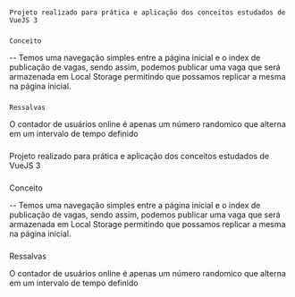 ###
```
Projeto realizado para prática e aplicação dos conceitos estudados de VueJS 3
```

###
```
Conceito
```

-- Temos uma navegação simples entre a página inicial e o index de publicação de vagas, sendo assim, podemos publicar uma vaga que será armazenada em Local Storage permitindo que possamos replicar a mesma na página inicial.

###
```
Ressalvas
```

O contador de usuários online é apenas um número randomico que alterna em um intervalo de tempo definido
###
Projeto realizado para prática e aplicação dos conceitos estudados de VueJS 3

###
Conceito

-- Temos uma navegação simples entre a página inicial e o index de publicação de vagas, sendo assim, podemos publicar uma vaga que será armazenada em Local Storage permitindo que possamos replicar a mesma na página inicial.

###
Ressalvas

O contador de usuários online é apenas um número randomico que alterna em um intervalo de tempo definido
